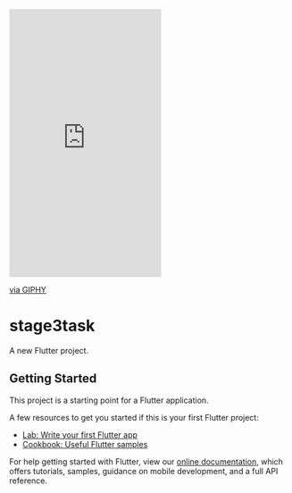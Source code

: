 <iframe src="https://giphy.com/embed/I3L8wtKem01oPkM927" width="272" height="480" frameBorder="0" class="giphy-embed" allowFullScreen></iframe><p><a href="https://giphy.com/gifs/I3L8wtKem01oPkM927">via GIPHY</a></p>


# stage3task

A new Flutter project.

## Getting Started

This project is a starting point for a Flutter application.

A few resources to get you started if this is your first Flutter project:

- [Lab: Write your first Flutter app](https://flutter.dev/docs/get-started/codelab)
- [Cookbook: Useful Flutter samples](https://flutter.dev/docs/cookbook)

For help getting started with Flutter, view our
[online documentation](https://flutter.dev/docs), which offers tutorials,
samples, guidance on mobile development, and a full API reference.
